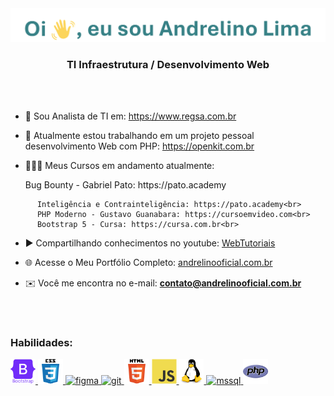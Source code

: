 <img src="/titulo.png">
<h3 align="center">TI Infraestrutura / Desenvolvimento Web</h3>
<br><br>

- 🔭 Sou Analista de TI em: https://www.regsa.com.br

- 🔭 Atualmente estou trabalhando em um projeto pessoal desenvolvimento Web com PHP: https://openkit.com.br

- 🙇🏽‍♂️ Meus Cursos em andamento atualmente:<br>
<ul>
           Bug Bounty - Gabriel Pato: https://pato.academy<br>
</ul>
         
          Inteligência e Contrainteligência: https://pato.academy<br>
          PHP Moderno - Gustavo Guanabara: https://cursoemvideo.com<br>
          Bootstrap 5 - Cursa: https://cursa.com.br<br>

- ▶️ Compartilhando conhecimentos no youtube: [WebTutoriais](https://www.youtube.com/@webtutoriaistec)

- 🌐 Acesse o Meu Portfólio Completo: [andrelinooficial.com.br](andrelinooficial.com.br)

- ✉️ Você me encontra no e-mail: **contato@andrelinooficial.com.br**


<p align="left">
</p>
<br><br>
<h3 align="left">Habilidades:</h3>
<p align="left"> <a href="https://getbootstrap.com" target="_blank" rel="noreferrer"> <img src="https://raw.githubusercontent.com/devicons/devicon/master/icons/bootstrap/bootstrap-plain-wordmark.svg" alt="bootstrap" width="40" height="40"/> </a> <a href="https://www.w3schools.com/css/" target="_blank" rel="noreferrer"> <img src="https://raw.githubusercontent.com/devicons/devicon/master/icons/css3/css3-original-wordmark.svg" alt="css3" width="40" height="40"/> </a> <a href="https://www.figma.com/" target="_blank" rel="noreferrer"> <img src="https://www.vectorlogo.zone/logos/figma/figma-icon.svg" alt="figma" width="40" height="40"/> </a> <a href="https://git-scm.com/" target="_blank" rel="noreferrer"> <img src="https://www.vectorlogo.zone/logos/git-scm/git-scm-icon.svg" alt="git" width="40" height="40"/> </a> <a href="https://www.w3.org/html/" target="_blank" rel="noreferrer"> <img src="https://raw.githubusercontent.com/devicons/devicon/master/icons/html5/html5-original-wordmark.svg" alt="html5" width="40" height="40"/> </a> <a href="https://developer.mozilla.org/en-US/docs/Web/JavaScript" target="_blank" rel="noreferrer"> <img src="https://raw.githubusercontent.com/devicons/devicon/master/icons/javascript/javascript-original.svg" alt="javascript" width="40" height="40"/> </a> <a href="https://www.linux.org/" target="_blank" rel="noreferrer"> <img src="https://raw.githubusercontent.com/devicons/devicon/master/icons/linux/linux-original.svg" alt="linux" width="40" height="40"/> </a> <a href="https://www.microsoft.com/en-us/sql-server" target="_blank" rel="noreferrer"> <img src="https://www.svgrepo.com/show/303229/microsoft-sql-server-logo.svg" alt="mssql" width="40" height="40"/> </a> <a href="https://www.php.net" target="_blank" rel="noreferrer"> <img src="https://raw.githubusercontent.com/devicons/devicon/master/icons/php/php-original.svg" alt="php" width="40" height="40"/> </a> </p>
